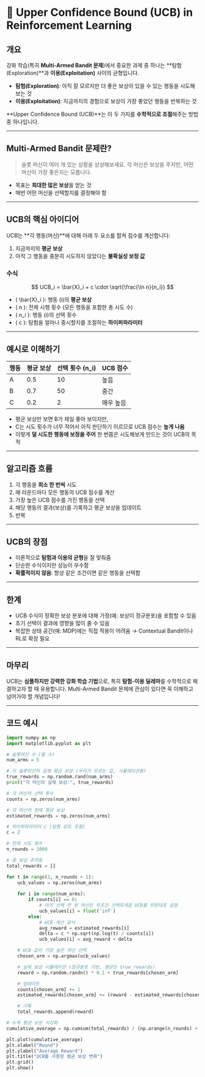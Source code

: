 # 🧠 Upper Confidence Bound (UCB) in Reinforcement Learning

## 개요

강화 학습(특히 **Multi-Armed Bandit 문제**)에서 중요한 과제 중 하나는 **탐험(Exploration)**과 **이용(Exploitation)** 사이의 균형입니다.

- **탐험(Exploration)**: 아직 잘 모르지만 더 좋은 보상이 있을 수 있는 행동을 시도해보는 것
- **이용(Exploitation)**: 지금까지의 경험으로 보상이 가장 좋았던 행동을 반복하는 것

**Upper Confidence Bound (UCB)**는 이 두 가지를 **수학적으로 조절**해주는 방법 중 하나입니다.

---

## Multi-Armed Bandit 문제란?

> 슬롯 머신이 여러 개 있는 상황을 상상해보세요. 각 머신은 보상을 주지만, 어떤 머신이 가장 좋은지는 모릅니다.

- 목표는 **최대한 많은 보상**을 얻는 것
- 매번 어떤 머신을 선택할지를 결정해야 함

---

## UCB의 핵심 아이디어

UCB는 **각 행동(머신)**에 대해 아래 두 요소를 합쳐 점수를 계산합니다:

1. 지금까지의 **평균 보상**
2. 아직 그 행동을 충분히 시도하지 않았다는 **불확실성 보정 값**

### 수식

$$
UCB_i = \bar{X}_i + c \cdot \sqrt{\frac{\ln n}{n_i}}
$$

- \( \bar{X}_i \): 행동 \(i\)의 **평균 보상**
- \( n \): 전체 시행 횟수 (모든 행동을 포함한 총 시도 수)
- \( n_i \): 행동 \(i\)의 선택 횟수
- \( c \): 탐험을 얼마나 중시할지를 조절하는 **하이퍼파라미터**

---

## 예시로 이해하기

| 행동 | 평균 보상 | 선택 횟수 \(n_i\) | UCB 점수 |
|------|------------|------------------|----------|
| A    | 0.5        | 10               | 높음     |
| B    | 0.7        | 50               | 중간     |
| C    | 0.2        | 2                | 매우 높음 |

- 평균 보상만 보면 B가 제일 좋아 보이지만,
- C는 시도 횟수가 너무 적어서 아직 판단하기 이르므로 UCB 점수는 **높게 나옴**
- 이렇게 **덜 시도한 행동에 보정을 주어** 한 번쯤은 시도해보게 만드는 것이 UCB의 목적

---

## 알고리즘 흐름

1. 각 행동을 **최소 한 번씩** 시도
2. 매 라운드마다 모든 행동의 UCB 점수를 계산
3. 가장 높은 UCB 점수를 가진 행동을 선택
4. 해당 행동의 결과(보상)를 기록하고 평균 보상을 업데이트
5. 반복

---

## UCB의 장점

- 이론적으로 **탐험과 이용의 균형**을 잘 맞춰줌
- 단순한 수식이지만 성능이 우수함
- **확률적이지 않음**: 항상 같은 조건이면 같은 행동을 선택함

---

## 한계

- UCB 수식이 정확한 보상 분포에 대해 가정(예: 보상이 정규분포)을 포함할 수 있음
- 초기 선택이 결과에 영향을 많이 줄 수 있음
- 복잡한 상태 공간(예: MDP)에는 직접 적용이 어려움 → Contextual Bandit이나 RL로 확장 필요

---

## 마무리

UCB는 **심플하지만 강력한 강화 학습 기법**으로, 특히 **탐험-이용 딜레마**를 수학적으로 해결하고자 할 때 유용합니다. Multi-Armed Bandit 문제에 관심이 있다면 꼭 이해하고 넘어가야 할 개념입니다!

---
## 코드 예시

```python
import numpy as np
import matplotlib.pyplot as plt

# 슬롯머신 수 (팔 수)
num_arms = 5

# 각 슬롯머신의 실제 평균 보상 (우리가 모르는 값, 시뮬레이션용)
true_rewards = np.random.rand(num_arms)
print("각 머신의 실제 보상:", true_rewards)

# 각 머신의 선택 횟수
counts = np.zeros(num_arms)

# 각 머신의 현재 평균 보상
estimated_rewards = np.zeros(num_arms)

# 하이퍼파라미터 c (탐험 강도 조절)
c = 2

# 전체 시도 횟수
n_rounds = 1000

# 총 보상 추적용
total_rewards = []

for t in range(1, n_rounds + 1):
    ucb_values = np.zeros(num_arms)
    
    for i in range(num_arms):
        if counts[i] == 0:
            # 아직 선택 안 된 머신은 무조건 선택되게끔 UCB를 무한대로 설정
            ucb_values[i] = float('inf')
        else:
            # UCB 계산 공식
            avg_reward = estimated_rewards[i]
            delta = c * np.sqrt(np.log(t) / counts[i])
            ucb_values[i] = avg_reward + delta

    # UCB 값이 가장 높은 머신 선택
    chosen_arm = np.argmax(ucb_values)

    # 실제 보상 시뮬레이션 (정규분포 기반, 평균은 true_rewards)
    reward = np.random.randn() * 0.1 + true_rewards[chosen_arm]

    # 업데이트
    counts[chosen_arm] += 1
    estimated_rewards[chosen_arm] += (reward - estimated_rewards[chosen_arm]) / counts[chosen_arm]

    # 기록
    total_rewards.append(reward)

# 누적 평균 보상 시각화
cumulative_average = np.cumsum(total_rewards) / (np.arange(n_rounds) + 1)

plt.plot(cumulative_average)
plt.xlabel("Round")
plt.ylabel("Average Reward")
plt.title("UCB를 사용한 평균 보상 변화")
plt.grid()
plt.show()

```
